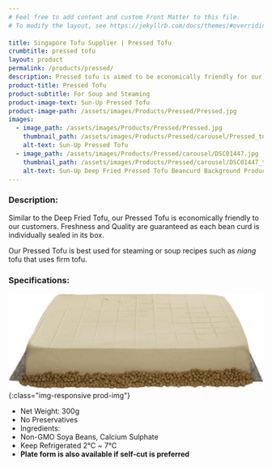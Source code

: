 ```yaml
---
# Feel free to add content and custom Front Matter to this file.
# To modify the layout, see https://jekyllrb.com/docs/themes/#overriding-theme-defaults

title: Singapore Tofu Supplier | Pressed Tofu
crumbtitle: pressed tofu
layout: product
permalink: /products/pressed/
description: Pressed tofu is aimed to be economically friendly for our customers. To ensure freshness and hygiene, the product is sealed in its' box. Pressed Tofu is also available in plate form for customers who prefer to custom cut to size themselves.
product-title: Pressed Tofu
product-subtitle: For Soup and Steaming
product-image-text: Sun-Up Pressed Tofu
product-image-path: /assets/images/Products/Pressed/Pressed.jpg
images:
  - image_path: /assets/images/Products/Pressed/Pressed.jpg
    thumbnail_path: /assets/images/Products/Pressed/carousel/Pressed_tn.jpg
    alt-text: Sun-Up Pressed Tofu
  - image_path: /assets/images/Products/Pressed/carousel/DSC01447.jpg
    thumbnail_path: /assets/images/Products/Pressed/carousel/DSC01447_tn.jpg
    alt-text: Sun-Up Deep Fried Pressed Tofu Beancurd Background Product
---
```

### Description:
Similar to the Deep Fried Tofu, our Pressed Tofu is economically friendly to our customers. 
Freshness and Quality are guaranteed as each bean curd is individually sealed in its box.


Our Pressed Tofu is best used for steaming or soup recipes such as _niang_ tofu that uses firm tofu.

### Specifications:
![Sun-Up Pressed Tofu self-cut plate](/assets/images/Products/Pressed/productthumbnail.jpeg){:class="img-responsive prod-img"}
-  Net Weight: 300g
-  No Preservatives
-  Ingredients:
-  Non-GMO Soya Beans, Calcium Sulphate
-  Keep Refrigerated 2℃ ~ 7℃
-  **Plate form is also available if self-cut is preferred**